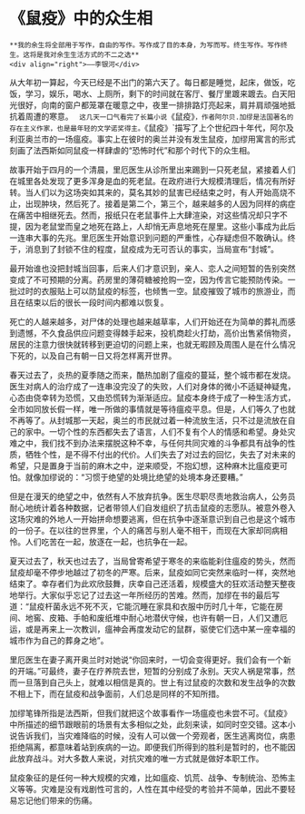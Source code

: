 # 《鼠疫》中的众生相

```admonish note
**我的余生将全部用于写作，自由的写作。写作成了目的本身，为写而写。终生写作。写作终生。这将是我对余生生活方式的不二之选**
<div align="right">——李银河</div>
```

从大年初一算起，今天已经是不出门的第六天了。每日都是睡觉，起床，做饭，吃饭，学习，娱乐，喝水、上厕所，剩下的时间就在客厅、餐厅里踱来踱去。白天阳光很好，向南的窗户都笼罩在暖意之中，夜里一排排路灯亮起来，肩并肩顽强地抵抗着周遭的寒意。
`
这几天一口气看完了长篇小说`《鼠疫》`，作者阿尔贝.加缪是法国著名的存在主义作家，也是最年轻的文学诺奖得主。`《鼠疫》`描写了上个世纪四十年代，阿尔及利亚奥兰市的一场瘟疫。事实上在彼时的奥兰并没有发生鼠疫，加缪用寓言的形式刻画了法西斯如同鼠疫一样肆虐的“恐怖时代”和那个时代下的众生相。 

故事开始于四月的一个清晨，里厄医生从诊所里出来踢到一只死老鼠，紧接着人们在城里各处发现了更多浑身是血的死老鼠。在政府进行大规模清理后，情况有所好转。当人们以为这场突如其来的，莫名其妙的鼠害已经结束之时，有人开始高烧不止，出现肿块，然后死了。接着是第二个，第三个，越来越多的人因为同样的病症在痛苦中相继死去。然而，报纸只在老鼠事件上大肆渲染，对这些情况却只字不提，因为老鼠堂而皇之地死在路上，人却悄无声息地死在屋里。这些小事成为此后一连串大事的先兆。里厄医生开始意识到问题的严重性，心存疑虑但不敢确认。终于，消息到了封锁不住的程度，鼠疫成为无可否认的事实，当局宣布“封城”。

最开始谁也没把封城当回事，后来人们才意识到，亲人、恋人之间短暂的告别突然变成了不可预期的分离。药房里的薄荷糖被抢购一空，因为传言它能预防传染。一批过时的衣服贴上可以防鼠疫的标签，也倾售一空。鼠疫摧毁了城市的旅游业，而且在结束以后的很长一段时间内都难以恢复。

死亡的人越来越多，对尸体的处理也越来越草率，人们开始还在为简单的葬礼而感到遗憾，不久食品供应问题变得棘手起来，投机商趁火打劫，高价出售紧俏物资，居民的注意力很快就转移到更迫切的问题上来，也就无暇顾及周围人是在什么情况下死的，以及自己有朝一日又将怎样离开世界。

春天过去了，炎热的夏季随之而来，酷热加剧了瘟疫的蔓延，整个城市都在发烧。医生对病人的治疗成了一连串没完没了的失败，人们对身体的微小不适疑神疑鬼，心态由侥幸转为恐慌，又由恐慌转为渐渐适应。鼠疫本身终于成了一种生活方式，全市如同放长假一样，唯一所做的事情就是等待瘟疫平息。但是，人们等久了也就不再等了。从封城那一天起，奥兰的市民就过着一种流放生活，只不过是流放在自己的家中。一切个性的东西都失去了语言，人们不复有个人的情感和希望。身处灾难之中，我们找不到办法来摆脱这种不幸，与任何共同灾难的斗争都具有战争的性质，牺牲个性，是不得不付出的代价。人们失去了对过去的回忆，失去了对未来的希望，只是置身于当前的麻木之中，逆来顺受，不抱幻想，这种麻木比瘟疫更可怕。就像加缪说的：“习惯于绝望的处境比绝望的处境本身还要糟。”

但是在漫天的绝望之中，依然有人不放弃抗争。医生尽职尽责地救治病人，公务员耐心地统计着各种数据，记者带领人们自发组织了抗击鼠疫的志愿队。被意外卷入这场灾难的外地人一开始拼命想要逃离，但在抗争中逐渐意识到自己也是这个城市的一份子。在以往的世界里，个人的痛苦与别人毫不相干，而现在大家却同病相怜。人们吃苦在一起，放逐在一起，也抗争在一起。

夏天过去了，秋天也过去了，当局曾寄希望于寒冬的来临能刹住瘟疫的势头，然而鼠疫却毫不停步地越过了初冬的严寒。后来，鼠疫如同它突然来临时一样，突然地结束了。幸存者们为此欢欣鼓舞，庆幸自己还活着，规模盛大的狂欢活动整天整夜地举行。大家似乎忘记了过去这一年所经历的苦难。然而，加缪在书的最后写道：“鼠疫杆菌永远不死不灭，它能沉睡在家具和衣服中历时几十年，它能在房间、地窖、皮箱、手帕和废纸堆中耐心地潜伏守候，也许有朝一日，人们又遭厄运，或是再来上一次教训，瘟神会再度发动它的鼠群，驱使它们选中某一座幸福的城市作为自己的葬身之地”。

里厄医生在妻子离开奥兰时对她说“你回来时，一切会变得更好。我们会有一个新的开端。”可最终，妻子在疗养院去世，短暂的分别成了永别。天灾人祸是常事，然而一旦落到自己头上，就难以相信是真的。世上有过鼠疫的次数和发生战争的次数不相上下，而在鼠疫和战争面前，人们总是同样的不知所措。

加缪笔锋所指是法西斯，但我们就把这个故事看作一场瘟疫也未尝不可。《鼠疫》中所描述的细节跟眼前的场景有太多相似之处，此刻来读，如同时空交错。这本小说告诉我们，当灾难降临的时候，没有人可以做一个旁观者，医生逃离岗位，病患拒绝隔离，都意味着站到疾病的一边。即便我们所得到的胜利是暂时的，也不能因此放弃战斗。对大多数人来说，对抗灾难的唯一方式就是做好本职工作。

鼠疫象征的是任何一种大规模的灾难，比如瘟疫、饥荒、战争、专制统治、恐怖主义等等。灾难是没有戏剧性可言的，人性在其中经受的考验并不简单，因此不要轻易忘记他们带来的伤痛。
